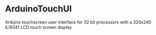 # ArduinoTouchUI
Arduino touchscreen user interface for 32 bit processors with a 320x240 ILI9341 LCD touch screen display
